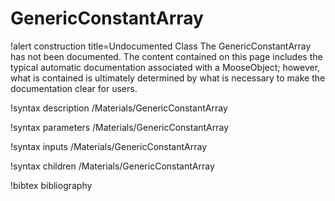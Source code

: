 # GenericConstantArray

!alert construction title=Undocumented Class
The GenericConstantArray has not been documented. The content contained on this page includes the
typical automatic documentation associated with a MooseObject; however, what is contained is
ultimately determined by what is necessary to make the documentation clear for users.

!syntax description /Materials/GenericConstantArray

!syntax parameters /Materials/GenericConstantArray

!syntax inputs /Materials/GenericConstantArray

!syntax children /Materials/GenericConstantArray

!bibtex bibliography
